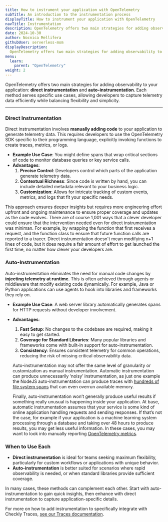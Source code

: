 ```yaml
---
title: How to instrument your application with OpenTelemetry
subTitle: An introduction to the instrumentation process
displayTitle: How to instrument your application with OpenTelemetry
navTitle: Instrumentation
description: OpenTelemetry offers two main strategies for adding observability to your application - **direct instrumentation** and **auto-instrumentation**. Each method serves specific use cases, allowing developers to capture telemetry data efficiently while balancing flexibility and simplicity.
date: 2024-10-30
author: Nocnica Mellifera
githubUser: serverless-mom
displayDescription: 
  OpenTelemetry offers two main strategies for adding observability to your application, learn how they work together
menu:
  learn:
    parent: "OpenTelemetry"
weight: 2
---
```



OpenTelemetry offers two main strategies for adding observability to your application: **direct instrumentation** and **auto-instrumentation**. Each method serves specific use cases, allowing developers to capture telemetry data efficiently while balancing flexibility and simplicity.

---

### Direct Instrumentation

Direct instrumentation involves **manually adding code** to your application to generate telemetry data. This requires developers to use the OpenTelemetry SDK specific to their programming language, explicitly invoking functions to create traces, metrics, or logs.

- **Example Use Case**: You might define spans that wrap critical sections of code to monitor database queries or key service calls.
- **Advantages**:
    1. **Precise Control**: Developers control which parts of the application generate telemetry data.
    2. **Contextual Richness**: Since code is written by hand, you can include detailed metadata relevant to your business logic.
    3. **Customization**: Allows for intricate tracking of custom events, metrics, and logs that fit your specific needs.

This approach ensures deeper insights but requires more engineering effort upfront and ongoing maintenance to ensure proper coverage and updates as the code evolves. There are of course 1,001 ways that a clever developer could ensure that the intervention needed even for direct instrumentation was miniman. For example, by wrapping the function that first receives a request, and the function class to ensure that future function calls are reported to a tracer. Direct instrumentation doesn't mean modifying n+1 lines of code, but it does require a fair amount of effort to get launched the first time, no matter how clever your developers are. 

### Auto-Instrumentation

Auto-instrumentation eliminates the need for manual code changes by **injecting telemetry at runtime**. This is often achieved through agents or middleware that modify existing code dynamically. For example, Java or Python applications can use agents to hook into libraries and frameworks they rely on.

- **Example Use Case**: A web server library automatically generates spans for HTTP requests without developer involvement.
- **Advantages**:
    1. **Fast Setup**: No changes to the codebase are required, making it easy to get started.
    2. **Coverage for Standard Libraries**: Many popular libraries and frameworks come with built-in support for auto-instrumentation.
    3. **Consistency**: Ensures consistent telemetry for common operations, reducing the risk of missing critical observability data.
    
    Auto-instrumentation may not offer the same level of granularity or customization as manual instrumentation. Automatic instrumentation can produce unnecessarily ‘noisy’ instrumentation, as just one example the NodeJS auto-instrumentation can produce traces with [hundreds of file system spans](https://github.com/open-telemetry/opentelemetry-js-contrib/issues/1344) that can even overrun available memory. 
    
    Finally, auto-instrumentation won’t generally produce useful results if something really unusual is happening inside your application. At base, automatic instrumentation assumes that your service is some kind of online application handling requests and sending responses. If that’s not the case, for example if your application is a machine learning system processing through a database and taking over 48 hours to produce results, you may get less useful information. In these cases, you may want to look into manually reporting [OpenTelemetry metrics](/learn/opentelemetry/otel-metrics).
    

### When to Use Each

- **Direct instrumentation** is ideal for teams seeking maximum flexibility, particularly for custom workflows or applications with unique behavior.
- **Auto-instrumentation** is better suited for scenarios where rapid observability is needed, or when standard libraries provide sufficient coverage.

In many cases, these methods can complement each other. Start with auto-instrumentation to gain quick insights, then enhance with direct instrumentation to capture application-specific details.

For more on how to add instrumentation to specifically integrate with Checkly Traces, [see our Traces documentation](https://www.checklyhq.com/docs/traces-open-telemetry/).